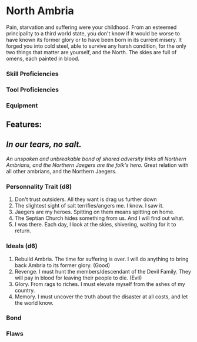 # North Ambria

Pain, starvation and suffering were your childhood. From an esteemed principality to a third world state, you don't know if it would be worse to have known its former glory or to have been born in its current misery. It forged you into cold steel, able to survive any harsh condition, for the only two things that matter are yourself, and  the North. The skies are full of omens, each painted in blood.

### Skill Proficiencies

### Tool Proficiencies

### Equipment


## Features:

## *In our tears, no salt.*
*An unspoken and unbreakable bond of shared adversity links all Northern Ambrians, and the Northern Jaegers are the folk's hero.*
Great relation with all other ambrians, and the Northern Jaegers.

### Personnality Trait (d8)
1. Don't trust outsiders. All they want is drag us further down
2. The slightest sight of salt terrifies/angers me. I know. I saw it.
3. Jaegers are my heroes. Spitting on them means spitting on home.
4. The Septian Church hides something from us. And I will find out what.
5. I was there. Each day, I look at the skies, shivering, waiting for it to return.

### Ideals (d6)
1. Rebuild Ambria. The time for suffering is over. I will do anything to bring back Ambria to its former glory. (Good)
2. Revenge. I must hunt the members/descendant of the Devil Family. They will pay in blood for leaving their people to die. (Evil)
3. Glory. From rags to riches. I must elevate myself from the ashes of my country.
4. Memory. I must uncover the truth about the disaster at all costs, and let the world know.
### Bond

### Flaws
